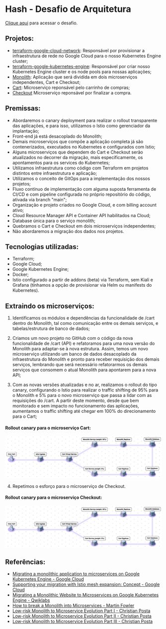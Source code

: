 # Hash - Desafio de Arquitetura

[Clique aqui](https://github.com/hashlab/hiring/blob/master/challenges/pt-br/sre-challenge.md) para acessar o desafio.

## Projetos:

- [terraform-google-cloud-network](https://github.com/letsrockthefuture/terraform-google-cloud-network): Responsável por provisionar a infraestrutura de rede no Google Cloud para o nosso Kubernetes Engine cluster;
- [terraform-google-kubernetes-engine](https://github.com/letsrockthefuture/terraform-google-cloud-kubernetes-engine): Responsável por criar nosso Kubernetes Engine cluster e os node pools para nossas aplicações;
- [Monolith](https://github.com/letsrockthefuture/monolith): Aplicação que será dividida em dois microserviços independentes, Cart e Checkout;
- [Cart](https://github.com/letsrockthefuture/cart): Microserviço reponsável pelo carrinho de compras;
- [Checkout](https://github.com/letsrockthefuture/checkout) Microserviço reponsável por finalizar a compra.

## Premissas:

- Abordaremos o canary deployment para realizar o rollout transparente das aplicações, e para isso, utilizamos o Istio como gerenciador da implantação;
- Front-end já está desacoplado do Monolith;
- Demais microserviços que compõe a aplicação completa já são contenerizados, executados no Kubernetes e configurados com Istio;
- Alguns microserviços que dependem do Cart e Checkout serão atualizados no decorrer da migração, mais especificamente, os apontamentos para os services do Kubernetes;
- Utilizamos infraestrutura como código com Terraform em projetos distintos entre infraestrutura e aplicação;
- Utilizamos o conceito de GitOps para a implementação dos nossos projetos;
- Fluxo contínuo de implementação com alguma suposta ferramenta de CI/CD e com pipeline configurada no próprio repositório do código, ativada via branch "main";
- Organização e projeto criados no Google Cloud, e com billing account ativo;
- Cloud Resource Manager API e Container API habilitados na Cloud;
- Database única para o serviço monolith;
- Quebramos o Cart e Checkout em dois microserviços independentes;
- Não abordaremos a migração dos dados nos projetos.

## Tecnologias utilizadas:

- Terraform;
- Google Cloud;
- Google Kubernetes Engine;
- Docker;
- Istio configurado a partir de addons (beta) via Terraform, sem Kiali e Grafana (tínhamos a opção de provisionar via Helm ou manifests do Kubernetes).

## Extraindo os microserviços:

1. Identificamos os módulos e dependências da funcionalidade de /cart dentro do Monolith, tal como comunicação entre os demais serviços, e tabelas/estrutura de banco de dados;

2. Criamos um novo projeto no GitHub com o código da nova funcionalidade de /cart (API) e refatoramos para uma nova versão do Monolith para adaptar-se à nova estrutura. Assim, temos um novo microserviço utilizando um banco de dados desacoplado da infraestrutura do Monolith e pronto para receber requisição dos demais serviços, lembrando que será necessário refatorarmos os demais serviços que consomem o atual Monolith para apontarem para a nova API;

3. Com as novas versões atualizadas e no ar, realizamos o rollout do tipo canary, configurando o Istio para realizar o traffic shifting de 95% para o Monolith e 5% para o novo microserviço que passa a lidar com as requisições do /cart. A partir deste momento, desde que bem monitorado e sem impacto no funcionamento das aplicações, aumentamos o traffic shifting até chegar em 100% do direcionamento para o Cart;

#### Rollout canary para o microserviço Cart:

![alt text](images/cart_canary.png)

4. Repetimos o esforço para o microserviço de Checkout.

#### Rollout canary para o microserviço Checkout:

![alt text](images/cart_canary.png)

## Referências:

- [Migrating a monolithic application to microservices on Google Kubernetes Engine - Google Cloud](https://cloud.google.com/solutions/migrating-a-monolithic-app-to-microservices-gke)
- [Supporting your migration with Istio mesh expansion: Concept - Google Cloud](https://cloud.google.com/solutions/supporting-your-migration-with-istio-mesh-expansion-concept)
- [Migrating a Monolithic Website to Microservices on Google Kubernetes Engine - Qwiklabs](https://www.qwiklabs.com/focuses/11953?parent=catalog)
- [How to break a Monolith into Microservices - Martin Fowler](https://martinfowler.com/articles/break-monolith-into-microservices.html)
- [Low-risk Monolith to Microservice Evolution Part I - Christian Posta](https://blog.christianposta.com/microservices/low-risk-monolith-to-microservice-evolution/)
- [Low-risk Monolith to Microservice Evolution Part II - Christian Posta](https://blog.christianposta.com/microservices/low-risk-monolith-to-microservice-evolution-part-ii/)
- [Low-risk Monolith to Microservice Evolution Part III - Christian Posta](https://blog.christianposta.com/microservices/low-risk-monolith-to-microservice-evolution-part-iii/)